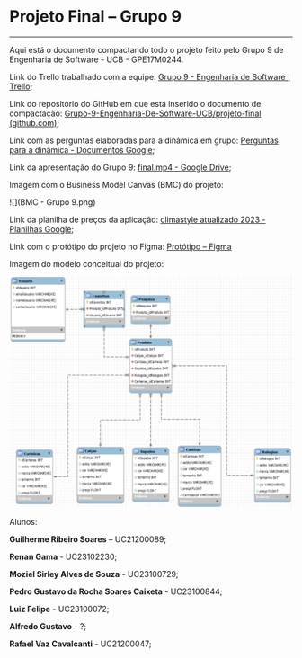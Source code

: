 # Projeto Final – Grupo 9

------------

Aqui está o documento compactando todo o projeto feito pelo Grupo 9 de Engenharia de Software - UCB - GPE17M0244.

Link do Trello trabalhado com a equipe: [Grupo 9 - Engenharia de Software | Trello](https://trello.com/b/9a83qfR4/grupo-9-engenharia-de-software);

Link do repositório do GitHub em que está inserido o documento de compactação: [Grupo-9-Engenharia-De-Software-UCB/projeto-final (github.com)](https://github.com/Grupo-9-Engenharia-De-Software-UCB/projeto-final);

Link com as perguntas elaboradas para a dinâmica em grupo: [Perguntas para a dinâmica - Documentos Google](https://docs.google.com/document/d/1iD41pPqv2izgb07XvdBZfFDPaF4uXJ-nlEVpW8FFvaM/edit);

Link da apresentação do Grupo 9: [final.mp4 - Google Drive](https://drive.google.com/file/d/12ZwpcAfnwu0Z7p6pOC8a1_ER8hrhtH2h/view);

Imagem com o Business Model Canvas (BMC) do projeto:

![](BMC - Grupo 9.png)

Link da planilha de preços da aplicação: [climastyle atualizado 2023 - Planilhas Google](https://docs.google.com/spreadsheets/d/1EnNFhsG5_4CDj7f5a3di8tlFC5EKBIFzNUYDRCAlGS8/edit#gid=1739102586);

Link com o protótipo do projeto no Figma: [Protótipo – Figma](https://www.figma.com/file/VQRZAoPzYaGE5TD7AL8i9w/Prot%C3%B3tipo?type=design&node-id=0-1&mode=design&t=tqF0AFTB15mzaov4-0)

Imagem do modelo conceitual do projeto:

![](modelo.png)

Alunos: 

**Guilherme Ribeiro Soares** – UC21200089;

**Renan Gama** -  UC23102230;

**Moziel Sirley Alves de Souza** - UC23100729;

**Pedro Gustavo da Rocha Soares Caixeta** - UC23100844;

**Luiz Felipe** - UC23100072;

**Alfredo Gustavo** - ?;

**Rafael Vaz Cavalcanti** - UC21200047; 
